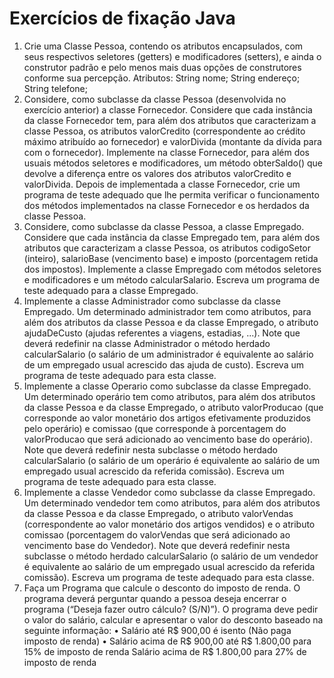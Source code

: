 # Exercícios de fixação Java 

1. Crie uma Classe Pessoa, contendo os atributos encapsulados, com seus respectivos seletores (getters) e modificadores (setters), e ainda o construtor padrão e pelo menos mais duas opções de construtores conforme sua percepção. Atributos: String nome; String endereço; String telefone;
2. Considere, como subclasse da classe Pessoa (desenvolvida no exercício anterior) a classe Fornecedor. Considere que cada instância da classe Fornecedor tem, para além dos atributos que caracterizam a classe Pessoa, os atributos valorCredito (correspondente ao crédito máximo atribuído ao fornecedor) e valorDivida (montante da dívida para com o fornecedor). Implemente na classe Fornecedor, para além dos usuais métodos seletores e modificadores, um método obterSaldo() que devolve a diferença entre os valores dos atributos valorCredito e valorDivida. Depois de implementada a classe Fornecedor, crie um programa de teste adequado que lhe permita verificar o funcionamento dos métodos implementados na classe Fornecedor e os herdados da classe Pessoa.
3. Considere, como subclasse da classe Pessoa, a classe Empregado. Considere que cada instância da classe Empregado tem, para além dos atributos que caracterizam a classe Pessoa, os atributos codigoSetor (inteiro), salarioBase (vencimento base) e imposto (porcentagem retida dos impostos). Implemente a classe Empregado com métodos seletores e modificadores e um método calcularSalario. Escreva um programa de teste adequado para a classe Empregado.
4. Implemente a classe Administrador como subclasse da classe Empregado. Um determinado administrador tem como atributos, para além dos atributos da classe Pessoa e da classe Empregado, o atributo ajudaDeCusto (ajudas referentes a viagens, estadias, ...). Note que deverá redefinir na classe Administrador o método herdado calcularSalario (o salário de um administrador é equivalente ao salário de um empregado usual acrescido das ajuda de custo). Escreva um programa de teste adequado para esta classe.
5. Implemente a classe Operario como subclasse da classe Empregado. Um determinado operário tem como atributos, para além dos atributos da classe Pessoa e da classe Empregado, o atributo valorProducao (que corresponde ao valor monetário dos artigos efetivamente produzidos pelo operário) e comissao (que corresponde à porcentagem do valorProducao que será adicionado ao vencimento base do operário). Note que deverá redefinir nesta subclasse o método herdado calcularSalario (o salário de um operário é equivalente ao salário de um empregado usual acrescido da referida comissão). Escreva um programa de teste adequado para esta classe.
6. Implemente a classe Vendedor como subclasse da classe Empregado. Um determinado vendedor tem como atributos, para além dos atributos da classe Pessoa e da classe Empregado, o atributo valorVendas (correspondente ao valor monetário dos artigos vendidos) e o atributo comissao (porcentagem do valorVendas que será adicionado ao vencimento base do Vendedor). Note que deverá redefinir nesta subclasse o método herdado calcularSalario (o salário de um vendedor é equivalente ao salário de um empregado usual acrescido da referida comissão). Escreva um programa de teste adequado para esta classe.   
7. Faça um Programa que calcule o desconto do imposto de renda. O programa deverá perguntar quando a pessoa deseja encerrar o programa (“Deseja fazer outro cálculo? (S/N)”).  O programa deve pedir o valor do salário, calcular e apresentar o valor do desconto baseado na seguinte informação:   • Salário até R$ 900,00 é isento (Não paga imposto de renda)   • Salário acima de R$ 900,00 até R$ 1.800,00 para 15% de imposto de renda    Salário acima de R$ 1.800,00 para 27% de imposto de renda  